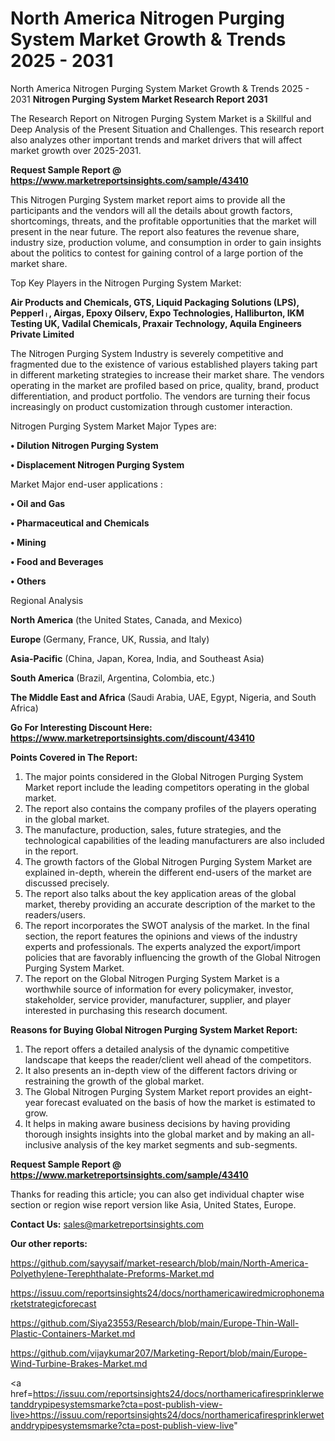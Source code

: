 # North America Nitrogen Purging System Market Growth & Trends 2025 - 2031
North America Nitrogen Purging System Market Growth & Trends 2025 - 2031
<strong>Nitrogen Purging System Market Research Report 2031</strong>

The Research Report on Nitrogen Purging System Market is a Skillful and Deep Analysis of the Present Situation and Challenges. This research report also analyzes other important trends and market drivers that will affect market growth over 2025-2031.

<strong>Request Sample Report @ <a href=https://www.marketreportsinsights.com/sample/43410>https://www.marketreportsinsights.com/sample/43410</a></strong>

This Nitrogen Purging System market report aims to provide all the participants and the vendors will all the details about growth factors, shortcomings, threats, and the profitable opportunities that the market will present in the near future. The report also features the revenue share, industry size, production volume, and consumption in order to gain insights about the politics to contest for gaining control of a large portion of the market share.

Top Key Players in the Nitrogen Purging System Market:

<strong>Air Products and Chemicals, GTS, Liquid Packaging Solutions (LPS), Pepperlᛧ, Airgas, Epoxy Oilserv, Expo Technologies, Halliburton, IKM Testing UK, Vadilal Chemicals, Praxair Technology, Aquila Engineers Private Limited</strong>

The Nitrogen Purging System Industry is severely competitive and fragmented due to the existence of various established players taking part in different marketing strategies to increase their market share. The vendors operating in the market are profiled based on price, quality, brand, product differentiation, and product portfolio. The vendors are turning their focus increasingly on product customization through customer interaction.

Nitrogen Purging System Market Major Types are:

<strong>•  Dilution Nitrogen Purging System

•  Displacement Nitrogen Purging System</strong>

Market Major end-user applications :

<strong>•  Oil and Gas

•  Pharmaceutical and Chemicals

•  Mining

•  Food and Beverages

•  Others</strong>

Regional Analysis

</u><strong><b>North America</b></strong> (the United States, Canada, and Mexico)

<strong><b>Europe </b></strong>(Germany, France, UK, Russia, and Italy)

<strong><b>Asia-Pacific</b></strong> (China, Japan, Korea, India, and Southeast Asia)

<strong><b>South America</b></strong> (Brazil, Argentina, Colombia, etc.)

<strong><b>The Middle East and Africa</b></strong> (Saudi Arabia, UAE, Egypt, Nigeria, and South Africa)

<strong>Go For Interesting Discount Here: <a href=https://www.marketreportsinsights.com/discount/43410>https://www.marketreportsinsights.com/discount/43410</a></strong>

<strong>Points Covered in The Report:</strong>
<ol>
  <li>The major points considered in the Global Nitrogen Purging System Market report include the leading competitors operating in the global market.</li>
  <li>The report also contains the company profiles of the players operating in the global market.</li>
  <li>The manufacture, production, sales, future strategies, and the technological capabilities of the leading manufacturers are also included in the report.</li>
  <li>The growth factors of the Global Nitrogen Purging System Market are explained in-depth, wherein the different end-users of the market are discussed precisely.</li>
  <li>The report also talks about the key application areas of the global market, thereby providing an accurate description of the market to the readers/users.</li>
  <li>The report incorporates the SWOT analysis of the market. In the final section, the report features the opinions and views of the industry experts and professionals. The experts analyzed the export/import policies that are favorably influencing the growth of the Global Nitrogen Purging System Market.</li>
  <li>The report on the Global Nitrogen Purging System Market is a worthwhile source of information for every policymaker, investor, stakeholder, service provider, manufacturer, supplier, and player interested in purchasing this research document.</li>
</ol>
<strong>Reasons for Buying Global Nitrogen Purging System Market Report:</strong>

<ol>
  <li>The report offers a detailed analysis of the dynamic competitive landscape that keeps the reader/client well ahead of the competitors.</li>
  <li>It also presents an in-depth view of the different factors driving or restraining the growth of the global market.</li>
  <li>The Global Nitrogen Purging System Market report provides an eight-year forecast evaluated on the basis of how the market is estimated to grow.</li>
  <li>It helps in making aware business decisions by having providing thorough insights insights into the global market and by making an all-inclusive analysis of the key market segments and sub-segments.</li>
</ol>
<strong>Request Sample Report @ <a href=https://www.marketreportsinsights.com/sample/43410>https://www.marketreportsinsights.com/sample/43410</a></strong>


Thanks for reading this article; you can also get individual chapter wise section or region wise report version like Asia, United States, Europe.

<strong>Contact Us:</strong>
sales@marketreportsinsights.com

<strong>Our other reports:</strong>

<a href=https://github.com/sayysaif/market-research/blob/main/North-America-Polyethylene-Terephthalate-Preforms-Market.md>https://github.com/sayysaif/market-research/blob/main/North-America-Polyethylene-Terephthalate-Preforms-Market.md</a>

<a href=https://issuu.com/reportsinsights24/docs/northamericawiredmicrophonemarketstrategicforecast>https://issuu.com/reportsinsights24/docs/northamericawiredmicrophonemarketstrategicforecast</a>

<a href=https://github.com/Siya23553/Research/blob/main/Europe-Thin-Wall-Plastic-Containers-Market.md>https://github.com/Siya23553/Research/blob/main/Europe-Thin-Wall-Plastic-Containers-Market.md</a>

<a href=https://github.com/vijaykumar207/Marketing-Report/blob/main/Europe-Wind-Turbine-Brakes-Market.md>https://github.com/vijaykumar207/Marketing-Report/blob/main/Europe-Wind-Turbine-Brakes-Market.md</a>

<a href=https://issuu.com/reportsinsights24/docs/northamericafiresprinklerwetanddrypipesystemsmarke?cta=post-publish-view-live>https://issuu.com/reportsinsights24/docs/northamericafiresprinklerwetanddrypipesystemsmarke?cta=post-publish-view-live</a>"
